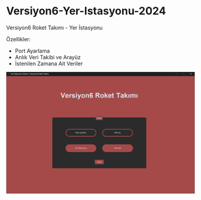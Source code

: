 ﻿# Versiyon6-Yer-Istasyonu-2024
Versiyon6 Roket Takımı - Yer İstasyonu

 Özellikler: 
 - Port Ayarlama
 - Anlık Veri Takibi ve Arayüz
 - İstenilen Zamana Ait Veriler

![Anasayfa](https://github.com/wbishoop/Versiyon6-Yer-Istasyonu-2024/blob/main/img/v6.png)
